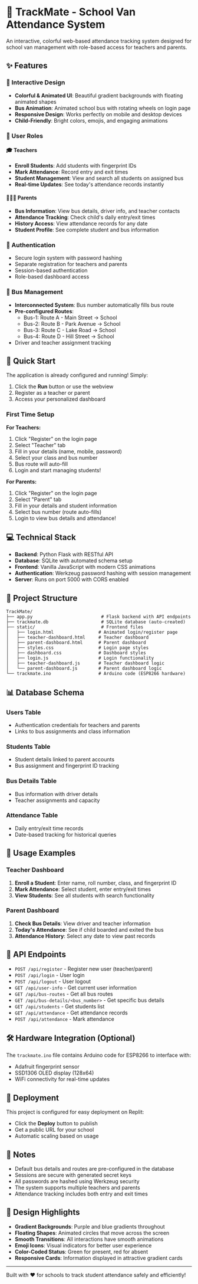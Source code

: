 # 🚌 TrackMate - School Van Attendance System

An interactive, colorful web-based attendance tracking system designed for school van management with role-based access for teachers and parents.

## ✨ Features

### 🎨 Interactive Design
- **Colorful & Animated UI**: Beautiful gradient backgrounds with floating animated shapes
- **Bus Animation**: Animated school bus with rotating wheels on login page
- **Responsive Design**: Works perfectly on mobile and desktop devices
- **Child-Friendly**: Bright colors, emojis, and engaging animations

### 👥 User Roles

#### 🎓 Teachers
- **Enroll Students**: Add students with fingerprint IDs
- **Mark Attendance**: Record entry and exit times
- **Student Management**: View and search all students on assigned bus
- **Real-time Updates**: See today's attendance records instantly

#### 👨‍👩‍👧 Parents
- **Bus Information**: View bus details, driver info, and teacher contacts
- **Attendance Tracking**: Check child's daily entry/exit times
- **History Access**: View attendance records for any date
- **Student Profile**: See complete student and bus information

### 🔐 Authentication
- Secure login system with password hashing
- Separate registration for teachers and parents
- Session-based authentication
- Role-based dashboard access

### 🚌 Bus Management
- **Interconnected System**: Bus number automatically fills bus route
- **Pre-configured Routes**:
  - Bus-1: Route A - Main Street → School
  - Bus-2: Route B - Park Avenue → School
  - Bus-3: Route C - Lake Road → School
  - Bus-4: Route D - Hill Street → School
- Driver and teacher assignment tracking

## 🚀 Quick Start

The application is already configured and running! Simply:

1. Click the **Run** button or use the webview
2. Register as a teacher or parent
3. Access your personalized dashboard

### First Time Setup

**For Teachers:**
1. Click "Register" on the login page
2. Select "Teacher" tab
3. Fill in your details (name, mobile, password)
4. Select your class and bus number
5. Bus route will auto-fill
6. Login and start managing students!

**For Parents:**
1. Click "Register" on the login page
2. Select "Parent" tab
3. Fill in your details and student information
4. Select bus number (route auto-fills)
5. Login to view bus details and attendance!

## 💻 Technical Stack

- **Backend**: Python Flask with RESTful API
- **Database**: SQLite with automated schema setup
- **Frontend**: Vanilla JavaScript with modern CSS animations
- **Authentication**: Werkzeug password hashing with session management
- **Server**: Runs on port 5000 with CORS enabled

## 📁 Project Structure

```
TrackMate/
├── app.py                          # Flask backend with API endpoints
├── trackmate.db                    # SQLite database (auto-created)
├── static/                         # Frontend files
│   ├── login.html                 # Animated login/register page
│   ├── teacher-dashboard.html     # Teacher dashboard
│   ├── parent-dashboard.html      # Parent dashboard
│   ├── styles.css                 # Login page styles
│   ├── dashboard.css              # Dashboard styles
│   ├── login.js                   # Login functionality
│   ├── teacher-dashboard.js       # Teacher dashboard logic
│   └── parent-dashboard.js        # Parent dashboard logic
└── trackmate.ino                  # Arduino code (ESP8266 hardware)
```

## 📊 Database Schema

### Users Table
- Authentication credentials for teachers and parents
- Links to bus assignments and class information

### Students Table
- Student details linked to parent accounts
- Bus assignment and fingerprint ID tracking

### Bus Details Table
- Bus information with driver details
- Teacher assignments and capacity

### Attendance Table
- Daily entry/exit time records
- Date-based tracking for historical queries

## 🎯 Usage Examples

### Teacher Dashboard
1. **Enroll a Student**: Enter name, roll number, class, and fingerprint ID
2. **Mark Attendance**: Select student, enter entry/exit times
3. **View Students**: See all students with search functionality

### Parent Dashboard
1. **Check Bus Details**: View driver and teacher information
2. **Today's Attendance**: See if child boarded and exited the bus
3. **Attendance History**: Select any date to view past records

## 🔧 API Endpoints

- `POST /api/register` - Register new user (teacher/parent)
- `POST /api/login` - User login
- `POST /api/logout` - User logout
- `GET /api/user-info` - Get current user information
- `GET /api/bus-routes` - Get all bus routes
- `GET /api/bus-details/<bus_number>` - Get specific bus details
- `GET /api/students` - Get students list
- `GET /api/attendance` - Get attendance records
- `POST /api/attendance` - Mark attendance

## 🛠️ Hardware Integration (Optional)

The `trackmate.ino` file contains Arduino code for ESP8266 to interface with:
- Adafruit fingerprint sensor
- SSD1306 OLED display (128x64)
- WiFi connectivity for real-time updates

## 🚢 Deployment

This project is configured for easy deployment on Replit:
- Click the **Deploy** button to publish
- Get a public URL for your school
- Automatic scaling based on usage

## 📝 Notes

- Default bus details and routes are pre-configured in the database
- Sessions are secure with generated secret keys
- All passwords are hashed using Werkzeug security
- The system supports multiple teachers and parents
- Attendance tracking includes both entry and exit times

## 🎨 Design Highlights

- **Gradient Backgrounds**: Purple and blue gradients throughout
- **Floating Shapes**: Animated circles that move across the screen
- **Smooth Transitions**: All interactions have smooth animations
- **Emoji Icons**: Visual indicators for better user experience
- **Color-Coded Status**: Green for present, red for absent
- **Responsive Cards**: Information displayed in attractive gradient cards

---

Built with ❤️ for schools to track student attendance safely and efficiently!
